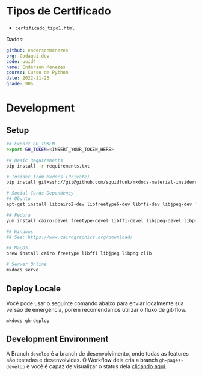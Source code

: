 # Tipos de Certificado

- `certificado_tipo1.html`

Dados:
```yaml
github: endersonmenezes
org: Codaqui.dev
code: uuid4
name: Enderson Menezes
course: Curso de Python
date: 2022-11-25
grade: 90%
```

# Development

## Setup

```bash
## Export GH_TOKEN
export GH_TOKEN=<INSERT_YOUR_TOKEN_HERE>

## Basic Requirements
pip install -r requirements.txt

# Insider from Mkdocs (Private)
pip install git+ssh://git@github.com/squidfunk/mkdocs-material-insiders.git

# Social Cards Dependency
## Ubuntu
apt-get install libcairo2-dev libfreetype6-dev libffi-dev libjpeg-dev libpng-dev libz-dev

## Fedora
yum install cairo-devel freetype-devel libffi-devel libjpeg-devel libpng-devel zlib-devel

## Windows
## See: https://www.cairographics.org/download/

## MacOS
brew install cairo freetype libffi libjpeg libpng zlib

# Server Online
mkdocs serve
```

## Deploy Locale

Você pode usar o seguinte comando abaixo para enviar localmente sua versão de emergência, porém recomendamos utilizar o fluxo de git-flow.

```
mkdocs gh-deploy
```

## Development Environment

A Branch `develop` é a branch de desenvolvimento, onde todas as features são testadas e desenvolvidas. O Workflow dela cria a branch `gh-pages-develop` e você é capaz de visualizar o status dela [clicando aqui](https://raw.githack.com/codaqui/institucional/gh-pages-develop/index.html).

